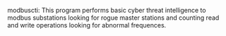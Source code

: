 modbuscti: This program performs basic cyber threat intelligence to modbus substations looking for rogue master stations
and counting read and write operations looking for abnormal frequences.

